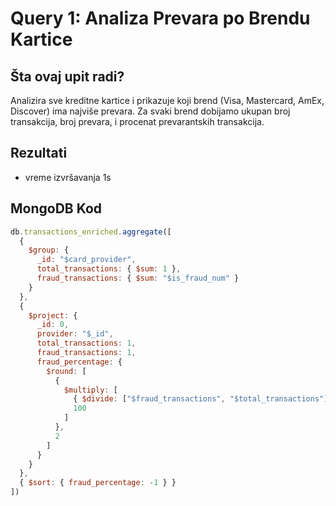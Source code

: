 # Query 1: Analiza Prevara po Brendu Kartice

## Šta ovaj upit radi?

Analizira sve kreditne kartice i prikazuje koji brend (Visa, Mastercard, AmEx, Discover) ima najviše prevara. Za svaki brend dobijamo ukupan broj transakcija, broj prevara, i procenat prevarantskih transakcija.

## Rezultati

- vreme izvršavanja 1s

## MongoDB Kod

```javascript
db.transactions_enriched.aggregate([
  {
    $group: {
      _id: "$card_provider",
      total_transactions: { $sum: 1 },
      fraud_transactions: { $sum: "$is_fraud_num" }
    }
  },
  {
    $project: {
      _id: 0,
      provider: "$_id",
      total_transactions: 1,
      fraud_transactions: 1,
      fraud_percentage: {
        $round: [
          {
            $multiply: [
              { $divide: ["$fraud_transactions", "$total_transactions"] }, 
              100
            ]
          },
          2
        ]
      }
    }
  },
  { $sort: { fraud_percentage: -1 } }
])
```

